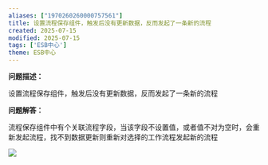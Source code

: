 ```yaml
---
aliases: ["1970260260000757561"]
title: 设置流程保存组件，触发后没有更新数据，反而发起了一条新的流程
created: 2025-07-15
modified: 2025-07-15
tags: ['ESB中心']
theme: ESB中心
---
```


**问题描述：**

设置流程保存组件，触发后没有更新数据，反而发起了一条新的流程

**问题解答：**

流程保存组件中有个关联流程字段，当该字段不设置值，或者值不对为空时，会重新发起流程，找不到数据更新则重新对选择的工作流程发起新的流程

![](20357964194990a49b2d6d0905a63526.jpg)